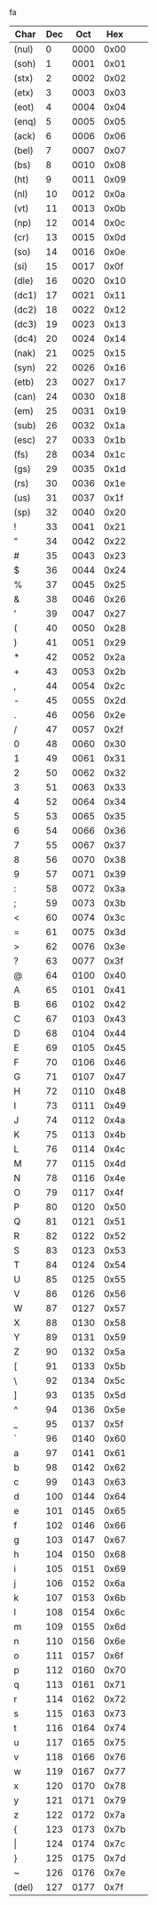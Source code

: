 <!DOCTYPE html>
<html lang="en">
<head>
	<meta charset="UTF-8">
	<title>ASCII Table</title>
	<link href="http://maxcdn.bootstrapcdn.com/bootstrap/3.2.0/css/bootstrap.min.css" rel="stylesheet"> 
	<script src="http://ajax.googleapis.com/ajax/libs/jquery/1.7.1/jquery.min.js"></script>
	<link rel="stylesheet" 
	href="http://cdn.datatables.net/1.10.2/css/jquery.dataTables.min.css"></style>
	<script type="text/javascript" 
	src="http://cdn.datatables.net/1.10.2/js/jquery.dataTables.min.js"></script>
	<script type="text/javascript" 
	src="http://maxcdn.bootstrapcdn.com/bootstrap/3.2.0/js/bootstrap.min.js"></script>

	
</head>
<body>

<div class="container">
	

<div class="table-responsive">
<table id="myTable" class="table table-striped" width="100%" >
<thead><tr><th>Char</th><th>Dec</th><th>Oct</th><th>Hex</th><th> </th><th> </th></tr></thead>fa
	<tbody>
	<tr><td>(nul)</td><td>0</td><td>0000</td><td>0x00</td><td> </td><td> </td></tr><tr><td>(soh)</td><td>1</td><td>0001</td><td>0x01</td><td> </td><td> </td></tr><tr><td>(stx)</td><td>2</td><td>0002</td><td>0x02</td><td> </td><td> </td></tr><tr><td>(etx)</td><td>3</td><td>0003</td><td>0x03</td><td> </td><td> </td></tr><tr><td>(eot)</td><td>4</td><td>0004</td><td>0x04</td><td> </td><td> </td></tr><tr><td>(enq)</td><td>5</td><td>0005</td><td>0x05</td><td> </td><td> </td></tr><tr><td>(ack)</td><td>6</td><td>0006</td><td>0x06</td><td> </td><td> </td></tr><tr><td>(bel)</td><td>7</td><td>0007</td><td>0x07</td><td> </td><td> </td></tr><tr><td>(bs)</td><td>8</td><td>0010</td><td>0x08</td><td> </td><td> </td></tr><tr><td>(ht)</td><td>9</td><td>0011</td><td>0x09</td><td> </td><td> </td></tr><tr><td>(nl)</td><td>10</td><td>0012</td><td>0x0a</td><td> </td><td> </td></tr><tr><td>(vt)</td><td>11</td><td>0013</td><td>0x0b</td><td> </td><td> </td></tr><tr><td>(np)</td><td>12</td><td>0014</td><td>0x0c</td><td> </td><td> </td></tr><tr><td>(cr)</td><td>13</td><td>0015</td><td>0x0d</td><td> </td><td> </td></tr><tr><td>(so)</td><td>14</td><td>0016</td><td>0x0e</td><td> </td><td> </td></tr><tr><td>(si)</td><td>15</td><td>0017</td><td>0x0f</td><td> </td><td> </td></tr><tr><td>(dle)</td><td>16</td><td>0020</td><td>0x10</td><td> </td><td> </td></tr><tr><td>(dc1)</td><td>17</td><td>0021</td><td>0x11</td><td> </td><td> </td></tr><tr><td>(dc2)</td><td>18</td><td>0022</td><td>0x12</td><td> </td><td> </td></tr><tr><td>(dc3)</td><td>19</td><td>0023</td><td>0x13</td><td> </td><td> </td></tr><tr><td>(dc4)</td><td>20</td><td>0024</td><td>0x14</td><td> </td><td> </td></tr><tr><td>(nak)</td><td>21</td><td>0025</td><td>0x15</td><td> </td><td> </td></tr><tr><td>(syn)</td><td>22</td><td>0026</td><td>0x16</td><td> </td><td> </td></tr><tr><td>(etb)</td><td>23</td><td>0027</td><td>0x17</td><td> </td><td> </td></tr><tr><td>(can)</td><td>24</td><td>0030</td><td>0x18</td><td> </td><td> </td></tr><tr><td>(em)</td><td>25</td><td>0031</td><td>0x19</td><td> </td><td> </td></tr><tr><td>(sub)</td><td>26</td><td>0032</td><td>0x1a</td><td> </td><td> </td></tr><tr><td>(esc)</td><td>27</td><td>0033</td><td>0x1b</td><td> </td><td> </td></tr><tr><td>(fs)</td><td>28</td><td>0034</td><td>0x1c</td><td> </td><td> </td></tr><tr><td>(gs)</td><td>29</td><td>0035</td><td>0x1d</td><td> </td><td> </td></tr><tr><td>(rs)</td><td>30</td><td>0036</td><td>0x1e</td><td> </td><td> </td></tr><tr><td>(us)</td><td>31</td><td>0037</td><td>0x1f</td><td> </td><td> </td></tr><tr><td>(sp)</td><td>32</td><td>0040</td><td>0x20</td><td> </td><td> </td></tr><tr><td>!</td><td>33</td><td>0041</td><td>0x21</td><td> </td><td> </td></tr><tr><td>"</td><td>34</td><td>0042</td><td>0x22</td><td> </td><td> </td></tr><tr><td>#</td><td>35</td><td>0043</td><td>0x23</td><td> </td><td> </td></tr><tr><td>$</td><td>36</td><td>0044</td><td>0x24</td><td> </td><td> </td></tr><tr><td>%</td><td>37</td><td>0045</td><td>0x25</td><td> </td><td> </td></tr><tr><td>&amp;</td><td>38</td><td>0046</td><td>0x26</td><td> </td><td> </td></tr><tr><td>'</td><td>39</td><td>0047</td><td>0x27</td><td> </td><td> </td></tr><tr><td>(</td><td>40</td><td>0050</td><td>0x28</td><td> </td><td> </td></tr><tr><td>)</td><td>41</td><td>0051</td><td>0x29</td><td> </td><td> </td></tr><tr><td>*</td><td>42</td><td>0052</td><td>0x2a</td><td> </td><td> </td></tr><tr><td>+</td><td>43</td><td>0053</td><td>0x2b</td><td> </td><td> </td></tr><tr><td>,</td><td>44</td><td>0054</td><td>0x2c</td><td> </td><td> </td></tr><tr><td>-</td><td>45</td><td>0055</td><td>0x2d</td><td> </td><td> </td></tr><tr><td>.</td><td>46</td><td>0056</td><td>0x2e</td><td> </td><td> </td></tr><tr><td>/</td><td>47</td><td>0057</td><td>0x2f</td><td> </td><td> </td></tr><tr><td>0</td><td>48</td><td>0060</td><td>0x30</td><td> </td><td> </td></tr><tr><td>1</td><td>49</td><td>0061</td><td>0x31</td><td> </td><td> </td></tr><tr><td>2</td><td>50</td><td>0062</td><td>0x32</td><td> </td><td> </td></tr><tr><td>3</td><td>51</td><td>0063</td><td>0x33</td><td> </td><td> </td></tr><tr><td>4</td><td>52</td><td>0064</td><td>0x34</td><td> </td><td> </td></tr><tr><td>5</td><td>53</td><td>0065</td><td>0x35</td><td> </td><td> </td></tr><tr><td>6</td><td>54</td><td>0066</td><td>0x36</td><td> </td><td> </td></tr><tr><td>7</td><td>55</td><td>0067</td><td>0x37</td><td> </td><td> </td></tr><tr><td>8</td><td>56</td><td>0070</td><td>0x38</td><td> </td><td> </td></tr><tr><td>9</td><td>57</td><td>0071</td><td>0x39</td><td> </td><td> </td></tr><tr><td>:</td><td>58</td><td>0072</td><td>0x3a</td><td> </td><td> </td></tr><tr><td>;</td><td>59</td><td>0073</td><td>0x3b</td><td> </td><td> </td></tr><tr><td>&lt;</td><td>60</td><td>0074</td><td>0x3c</td><td> </td><td> </td></tr><tr><td>=</td><td>61</td><td>0075</td><td>0x3d</td><td> </td><td> </td></tr><tr><td>&gt;</td><td>62</td><td>0076</td><td>0x3e</td><td> </td><td> </td></tr><tr><td>?</td><td>63</td><td>0077</td><td>0x3f</td><td> </td><td> </td></tr><tr><td>@</td><td>64</td><td>0100</td><td>0x40</td><td> </td><td> </td></tr><tr><td>A</td><td>65</td><td>0101</td><td>0x41</td><td> </td><td> </td></tr><tr><td>B</td><td>66</td><td>0102</td><td>0x42</td><td> </td><td> </td></tr><tr><td>C</td><td>67</td><td>0103</td><td>0x43</td><td> </td><td> </td></tr><tr><td>D</td><td>68</td><td>0104</td><td>0x44</td><td> </td><td> </td></tr><tr><td>E</td><td>69</td><td>0105</td><td>0x45</td><td> </td><td> </td></tr><tr><td>F</td><td>70</td><td>0106</td><td>0x46</td><td> </td><td> </td></tr><tr><td>G</td><td>71</td><td>0107</td><td>0x47</td><td> </td><td> </td></tr><tr><td>H</td><td>72</td><td>0110</td><td>0x48</td><td> </td><td> </td></tr><tr><td>I</td><td>73</td><td>0111</td><td>0x49</td><td> </td><td> </td></tr><tr><td>J</td><td>74</td><td>0112</td><td>0x4a</td><td> </td><td> </td></tr><tr><td>K</td><td>75</td><td>0113</td><td>0x4b</td><td> </td><td> </td></tr><tr><td>L</td><td>76</td><td>0114</td><td>0x4c</td><td> </td><td> </td></tr><tr><td>M</td><td>77</td><td>0115</td><td>0x4d</td><td> </td><td> </td></tr><tr><td>N</td><td>78</td><td>0116</td><td>0x4e</td><td> </td><td> </td></tr><tr><td>O</td><td>79</td><td>0117</td><td>0x4f</td><td> </td><td> </td></tr><tr><td>P</td><td>80</td><td>0120</td><td>0x50</td><td> </td><td> </td></tr><tr><td>Q</td><td>81</td><td>0121</td><td>0x51</td><td> </td><td> </td></tr><tr><td>R</td><td>82</td><td>0122</td><td>0x52</td><td> </td><td> </td></tr><tr><td>S</td><td>83</td><td>0123</td><td>0x53</td><td> </td><td> </td></tr><tr><td>T</td><td>84</td><td>0124</td><td>0x54</td><td> </td><td> </td></tr><tr><td>U</td><td>85</td><td>0125</td><td>0x55</td><td> </td><td> </td></tr><tr><td>V</td><td>86</td><td>0126</td><td>0x56</td><td> </td><td> </td></tr><tr><td>W</td><td>87</td><td>0127</td><td>0x57</td><td> </td><td> </td></tr><tr><td>X</td><td>88</td><td>0130</td><td>0x58</td><td> </td><td> </td></tr><tr><td>Y</td><td>89</td><td>0131</td><td>0x59</td><td> </td><td> </td></tr><tr><td>Z</td><td>90</td><td>0132</td><td>0x5a</td><td> </td><td> </td></tr><tr><td>[</td><td>91</td><td>0133</td><td>0x5b</td><td> </td><td> </td></tr><tr><td>\</td><td>92</td><td>0134</td><td>0x5c</td><td> </td><td> </td></tr><tr><td>]</td><td>93</td><td>0135</td><td>0x5d</td><td> </td><td> </td></tr><tr><td>^</td><td>94</td><td>0136</td><td>0x5e</td><td> </td><td> </td></tr><tr><td>_</td><td>95</td><td>0137</td><td>0x5f</td><td> </td><td> </td></tr><tr><td>`</td><td>96</td><td>0140</td><td>0x60</td><td> </td><td> </td></tr><tr><td>a</td><td>97</td><td>0141</td><td>0x61</td><td> </td><td> </td></tr><tr><td>b</td><td>98</td><td>0142</td><td>0x62</td><td> </td><td> </td></tr><tr><td>c</td><td>99</td><td>0143</td><td>0x63</td><td> </td><td> </td></tr><tr><td>d</td><td>100</td><td>0144</td><td>0x64</td><td> </td><td> </td></tr><tr><td>e</td><td>101</td><td>0145</td><td>0x65</td><td> </td><td> </td></tr><tr><td>f</td><td>102</td><td>0146</td><td>0x66</td><td> </td><td> </td></tr><tr><td>g</td><td>103</td><td>0147</td><td>0x67</td><td> </td><td> </td></tr><tr><td>h</td><td>104</td><td>0150</td><td>0x68</td><td> </td><td> </td></tr><tr><td>i</td><td>105</td><td>0151</td><td>0x69</td><td> </td><td> </td></tr><tr><td>j</td><td>106</td><td>0152</td><td>0x6a</td><td> </td><td> </td></tr><tr><td>k</td><td>107</td><td>0153</td><td>0x6b</td><td> </td><td> </td></tr><tr><td>l</td><td>108</td><td>0154</td><td>0x6c</td><td> </td><td> </td></tr><tr><td>m</td><td>109</td><td>0155</td><td>0x6d</td><td> </td><td> </td></tr><tr><td>n</td><td>110</td><td>0156</td><td>0x6e</td><td> </td><td> </td></tr><tr><td>o</td><td>111</td><td>0157</td><td>0x6f</td><td> </td><td> </td></tr><tr><td>p</td><td>112</td><td>0160</td><td>0x70</td><td> </td><td> </td></tr><tr><td>q</td><td>113</td><td>0161</td><td>0x71</td><td> </td><td> </td></tr><tr><td>r</td><td>114</td><td>0162</td><td>0x72</td><td> </td><td> </td></tr><tr><td>s</td><td>115</td><td>0163</td><td>0x73</td><td> </td><td> </td></tr><tr><td>t</td><td>116</td><td>0164</td><td>0x74</td><td> </td><td> </td></tr><tr><td>u</td><td>117</td><td>0165</td><td>0x75</td><td> </td><td> </td></tr><tr><td>v</td><td>118</td><td>0166</td><td>0x76</td><td> </td><td> </td></tr><tr><td>w</td><td>119</td><td>0167</td><td>0x77</td><td> </td><td> </td></tr><tr><td>x</td><td>120</td><td>0170</td><td>0x78</td><td> </td><td> </td></tr><tr><td>y</td><td>121</td><td>0171</td><td>0x79</td><td> </td><td> </td></tr><tr><td>z</td><td>122</td><td>0172</td><td>0x7a</td><td> </td><td> </td></tr><tr><td>{</td><td>123</td><td>0173</td><td>0x7b</td><td> </td><td> </td></tr><tr><td>|</td><td>124</td><td>0174</td><td>0x7c</td><td> </td><td> </td></tr><tr><td>}</td><td>125</td><td>0175</td><td>0x7d</td><td> </td><td> </td></tr><tr><td>~</td><td>126</td><td>0176</td><td>0x7e</td><td> </td><td> </td></tr><tr><td>(del)</td><td>127</td><td>0177</td><td>0x7f</td><td> </td><td> </td></tr></tbody>
</table>
</div>


</div>	


<script>
$(document).ready(function(){
    $('#myTable').dataTable();
});
</script>
</body>
</html>